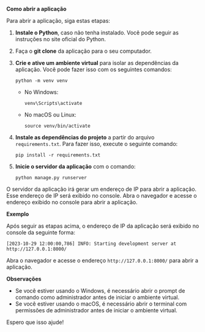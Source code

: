 **Como abrir a aplicação**

Para abrir a aplicação, siga estas etapas:

1. **Instale o Python**, caso não tenha instalado. Você pode seguir as instruções no site oficial do Python.

2. Faça o **git clone** da aplicação para o seu computador.

3. **Crie e ative um ambiente virtual** para isolar as dependências da aplicação. Você pode fazer isso com os seguintes comandos:

   ```
   python -m venv venv
   ```

   - No Windows:

     ```
     venv\Scripts\activate
     ```

   - No macOS ou Linux:

     ```
     source venv/bin/activate
     ```

4. **Instale as dependências do projeto** a partir do arquivo `requirements.txt`. Para fazer isso, execute o seguinte comando:

   ```
   pip install -r requirements.txt
   ```

5. **Inicie o servidor da aplicação** com o comando:

   ```
   python manage.py runserver
   ```

O servidor da aplicação irá gerar um endereço de IP para abrir a aplicação. Esse endereço de IP será exibido no console. Abra o navegador e acesse o endereço exibido no console para abrir a aplicação.

**Exemplo**

Após seguir as etapas acima, o endereço de IP da aplicação será exibido no console da seguinte forma:

```
[2023-10-29 12:00:00,786] INFO: Starting development server at http://127.0.0.1:8000/
```

Abra o navegador e acesse o endereço `http://127.0.0.1:8000/` para abrir a aplicação.

**Observações**

* Se você estiver usando o Windows, é necessário abrir o prompt de comando como administrador antes de iniciar o ambiente virtual.
* Se você estiver usando o macOS, é necessário abrir o terminal com permissões de administrador antes de iniciar o ambiente virtual.

Espero que isso ajude!